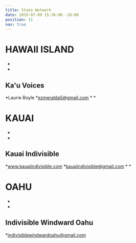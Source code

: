 ```yaml
---
title: State Network
date: 2019-07-09 15:36:00 -10:00
position: 11
nav: true
---
```


# **HAWAII ISLAND**
*
*
## **Ka'u Voices**
*Laurie Boyle
*ezmeralda5@gmail.com
*
*
# **KAUAI**
*
*
## **Kauai Indivisible**
*www.kauaiindivisible.com
*kauaiindivisible@gmail.com
*
*
# **OAHU**
*
*
## **Indivisible Windward Oahu**
*indivisiblewindwardoahu@gmail.com